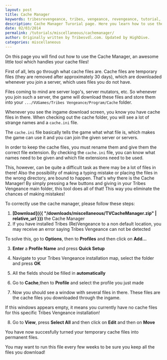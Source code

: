 ```yaml
---
layout: post
title: Cache Manager
keywords: tribesrevengeance, tribes, vengeance, revengeance, tutorial, guide, cache, manager, installation, instruction, file, move, rename, manual, file, permanent
description: Cache Manager Turorial page. Here you learn how to use the Cache Manager.
date: 02/03/2014
permalink: /tutorials/miscellaneous/cachemanager/
author: Originally written by Tribesvdl.com. Updated by HighDive.
categories: miscellaneous
---
```


On this page you will find out how to use the Cache Manager, an awesome little tool which handles your cache files!

  

First of all, lets go through what cache files are. Cache files are temporary files (they are removed after approximately 30 days), which are downloaded whenever you join a server, which uses files you do not have.

  

Files coming to mind are server logo's, server mutators, etc. So whenever you join such a server, the game will download these files and store them into your `.../VUGames/Tribes Vengeance/Program/Cache` folder.

  

Whenever you see the ingame download screen, you know you have cache files in there. When checking out the cache folder, you will see a lot of strange names and a `cache.ini` file.

  

The `cache.ini` file basically tells the game what what file is, which makes the game can use it and you can join the given server or servers.

  

In order to keep the cache files, you must rename them and give them the correct file extension. By checking the `cache.ini` file, you can know what names need to be given and which file extensions need to be used.

  

This, however, can be quite a difficult task as there may be a lot of files in there! Also the possibility of making a typing mistake or placing the files in the wrong directory, are bound to happen. That's why there is the Cache Manager! By simply pressing a few buttons and giving in your Tribes Vengeance main folder, this tool does all of that! This way you eliminate the chances of making mistakes!

  

To correctly use the cache manager, please follow these steps:

1. **[Download]({{ "/downloads/miscellaneous/TVCacheManager.zip" | relative_url }})** the Cache Manager
2. If you have installed Tribes (Re)Vengeance to a non default location, you may receive an error saying Tribes Vengeance can not be detected

To solve this, go to **Options**, then to **Profiles** and then click on **Add...**

3. **Enter** a **Profile Name** and press **Quick Setup**
4. Navigate to your Tribes Vengeance installation map, select the folder and press **OK**
5. All the fields should be filled in **automatically**
6. Go to **Cache**,then to **Profile** and select the profile you just made

7. Now you should see a window with several files in there. These files are the cache files you downloaded through the ingame.

If this windows appears empty, it means you currently have no cache files for this specific Tribes Vengeance installation!

8. Go to **View**, press **Select All** and then click on **Edit** and then on **Move**
  

You have now succesfully turned your temporary cache files into permanent files.

  

You may want to run this file every few weeks to be sure you keep all the files you download!
